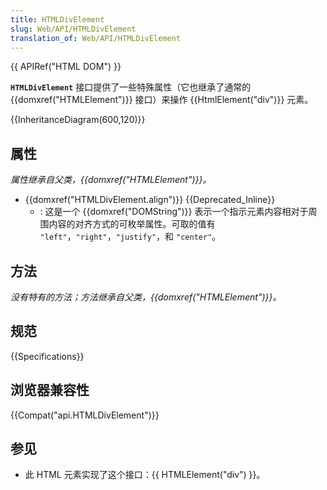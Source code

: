 ```yaml
---
title: HTMLDivElement
slug: Web/API/HTMLDivElement
translation_of: Web/API/HTMLDivElement
---
```

{{ APIRef("HTML DOM") }}

**`HTMLDivElement`** 接口提供了一些特殊属性（它也继承了通常的 {{domxref("HTMLElement")}} 接口）来操作 {{HtmlElement("div")}} 元素。

{{InheritanceDiagram(600,120)}}

## 属性

_属性继承自父类，{{domxref("HTMLElement")}}。_

- {{domxref("HTMLDivElement.align")}} {{Deprecated_Inline}}
  - : 这是一个 {{domxref("DOMString")}} 表示一个指示元素内容相对于周围内容的对齐方式的可枚举属性。可取的值有 `"left"`，`"right"`，`"justify"`，和 `"center"`。

## 方法

_没有特有的方法；方法继承自父类，{{domxref("HTMLElement")}}。_

## 规范

{{Specifications}}

## 浏览器兼容性

{{Compat("api.HTMLDivElement")}}

## 参见

- 此 HTML 元素实现了这个接口：{{ HTMLElement("div") }}。
